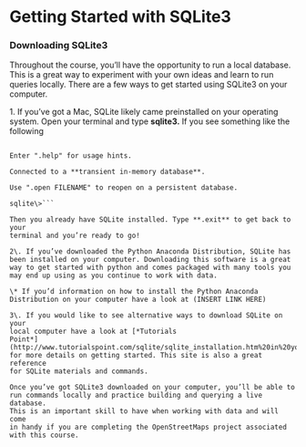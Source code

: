 Getting Started with SQLite3 
=============================

### Downloading SQLite3

Throughout the course, you’ll have the opportunity to run a local
database. This is a great way to experiment with your own ideas and
learn to run queries locally. There are a few ways to get started using
SQLite3 on your computer.

1\. If you’ve got a Mac, SQLite likely came preinstalled on your
operating system. Open your terminal and type **sqlite3.** If you see
something like the following

```SQLite version 3.8.4.1 2014-03-11 15:27:36

Enter ".help" for usage hints.

Connected to a **transient in-memory database**.

Use ".open FILENAME" to reopen on a persistent database.

sqlite\>```

Then you already have SQLite installed. Type **.exit** to get back to your
terminal and you’re ready to go!

2\. If you’ve downloaded the Python Anaconda Distribution, SQLite has
been installed on your computer. Downloading this software is a great
way to get started with python and comes packaged with many tools you
may end up using as you continue to work with data.

\* If you’d information on how to install the Python Anaconda
Distribution on your computer have a look at (INSERT LINK HERE)

3\. If you would like to see alternative ways to download SQLite on your
local computer have a look at [*Tutorials
Point*](http://www.tutorialspoint.com/sqlite/sqlite_installation.htm%20in%20your%20browser.)
for more details on getting started. This site is also a great reference
for SQLite materials and commands.

Once you’ve got SQLite3 downloaded on your computer, you’ll be able to
run commands locally and practice building and querying a live database.
This is an important skill to have when working with data and will come
in handy if you are completing the OpenStreetMaps project associated
with this course.

